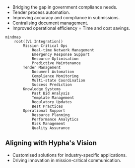
- Bridging the gap in government compliance needs.
- Tender process automation.
- Improving accuracy and compliance in submissions.
- Centralising document management.
- Improved operational efficiency = Time and cost savings.



```mermaid
mindmap
    root((Vi Integration))
        Mission Critical Ops
            Real-time Network Management
            Emergency Response Support
            Resource Optimisation
            Predictive Maintenance
        Tender Management
            Document Automation
            Compliance Monitoring
            Multi-state Coordination
            Success Prediction
        Knowledge Systems
            Past Bid Analysis
            Template Management
            Regulatory Updates
            Best Practices
        Operational Support
            Resource Planning
            Performance Analytics
            Risk Management
            Quality Assurance
```



## Aligning with Hypha's Vision

- Customised solutions for industry-specific applications.
- Driving innovation in mission-critical communication.
